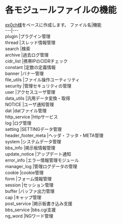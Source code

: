 # 各モジュールファイルの機能
[ex0ch様](https://github.com/PrefKarafuto/ex0ch/tree/main/test/module)をベースに作成します。
ファイル名|機能  
---|---  
plugin     |プラグイン管理  
thread     |スレッド情報管理  
search     |検索  
archive    |過去ログ管理  
cidr_list   |携帯IPのCIDRチェック  
constant    |定数の定義情報  
banner    |バナー管理  
file_utils    |ファイル操作ユーティリティ  
security       |管理セキュリティの管理  
user     |アクセスユーザ管理  
data_utils   |汎用データ変換・取得  
NOTICE     |ユーザ通知管理  
dat      |datファイル管理  
http_service |httpサービス  
log     |ログ管理  
setting     |SETTINGデータ管理  
header_footer_meta     |ヘッダ・フッタ・META管理  
system      |システムデータ管理  
bbs_info     |掲示板情報管理  
update_notice  |アップデート通知  
error_info       |エラー情報管理モジュール  
manager_log    |管理ログデータの管理  
cookie    |cookie管理  
form     |フォーム情報管理  
session     |セッション管理  
buffer      |バッファ出力管理  
cap  |キャップ管理  
post_service        |掲示板書き込み支援  
bbs_service       |bbs.cgi支援  
ng_word  |NGワード管理  